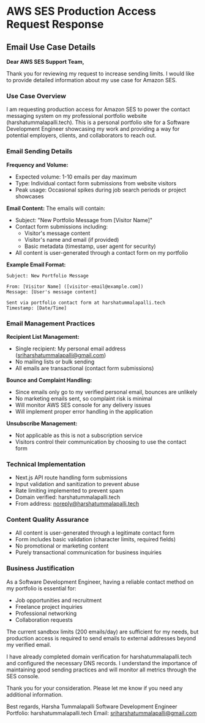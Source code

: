 # AWS SES Production Access Request Response

## Email Use Case Details

**Dear AWS SES Support Team,**

Thank you for reviewing my request to increase sending limits. I would like to provide detailed information about my use case for Amazon SES.

### Use Case Overview
I am requesting production access for Amazon SES to power the contact messaging system on my professional portfolio website (harshatummalapalli.tech). This is a personal portfolio site for a Software Development Engineer showcasing my work and providing a way for potential employers, clients, and collaborators to reach out.

### Email Sending Details

**Frequency and Volume:**
- Expected volume: 1-10 emails per day maximum
- Type: Individual contact form submissions from website visitors
- Peak usage: Occasional spikes during job search periods or project showcases

**Email Content:**
The emails will contain:
- Subject: "New Portfolio Message from [Visitor Name]"
- Contact form submissions including:
  - Visitor's message content
  - Visitor's name and email (if provided)
  - Basic metadata (timestamp, user agent for security)
- All content is user-generated through a contact form on my portfolio

**Example Email Format:**
```
Subject: New Portfolio Message

From: [Visitor Name] ([visitor-email@example.com])
Message: [User's message content]

Sent via portfolio contact form at harshatummalapalli.tech
Timestamp: [Date/Time]
```

### Email Management Practices

**Recipient List Management:**
- Single recipient: My personal email address (sriharshatummalapalli@gmail.com)
- No mailing lists or bulk sending
- All emails are transactional (contact form submissions)

**Bounce and Complaint Handling:**
- Since emails only go to my verified personal email, bounces are unlikely
- No marketing emails sent, so complaint risk is minimal
- Will monitor AWS SES console for any delivery issues
- Will implement proper error handling in the application

**Unsubscribe Management:**
- Not applicable as this is not a subscription service
- Visitors control their communication by choosing to use the contact form

### Technical Implementation
- Next.js API route handling form submissions
- Input validation and sanitization to prevent abuse
- Rate limiting implemented to prevent spam
- Domain verified: harshatummalapalli.tech
- From address: noreply@harshatummalapalli.tech

### Content Quality Assurance
- All content is user-generated through a legitimate contact form
- Form includes basic validation (character limits, required fields)
- No promotional or marketing content
- Purely transactional communication for business inquiries

### Business Justification
As a Software Development Engineer, having a reliable contact method on my portfolio is essential for:
- Job opportunities and recruitment
- Freelance project inquiries
- Professional networking
- Collaboration requests

The current sandbox limits (200 emails/day) are sufficient for my needs, but production access is required to send emails to external addresses beyond my verified email.

I have already completed domain verification for harshatummalapalli.tech and configured the necessary DNS records. I understand the importance of maintaining good sending practices and will monitor all metrics through the SES console.

Thank you for your consideration. Please let me know if you need any additional information.

Best regards,
Harsha Tummalapalli
Software Development Engineer
Portfolio: harshatummalapalli.tech
Email: sriharshatummalapalli@gmail.com
